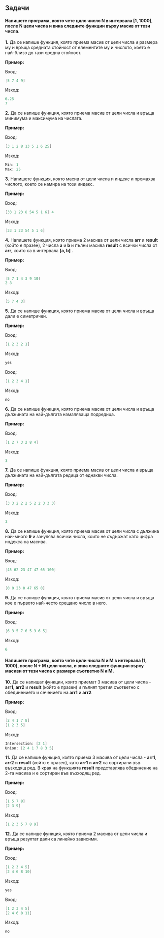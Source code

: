 ﻿
## Задачи

#### Напишете програма, която чете цяло число **N** в интервала [1, 1000], после **N** цели числа и вика следните функции върху масив от тези числа.

**1.**  Да се напише функция, която приема масив от цели числа и размера му и връща средната стойност от елементите му и числото, което е най-близо до тази средна стойност.

**Пример:**

Вход:
```c++
[5 7 4 9]
```

Изход:
```c++
6.25
7
```
**2.** Да се напише функция, която приема масив от цели числа и връща минимума и максимума на числата.

**Пример:**

Вход:
```c++
[3 1 2 8 13 5 1 6 25]
```

Изход:
```c++
Min: 1
Max: 25
```
**3.** Напишете функция, която масив от цели числа и индекс и премахва числото, което се намира на този индекс.

**Пример:**

Вход:
```c++
[33 1 23 8 54 5 1 6] 4
```

Изход:
```c++
[33 1 23 54 5 1 6]
```

**4.** Напишете функция, която приема 2 масива от цели числа **arr** и  **result** (който е празен), 2 числа **a** и **b**  и пълни масива **result** с всички числа от  **arr**, които са  в  интервала **[a, b]** .

**Пример:**

Вход:
```c++
[5 7 1 4 3 9 10]
2 8
```

Изход:
```c++
[5 7 4 3]
```

**5.** Да се напише функция, която приема масив от цели числа и връща дали е симетричен.

**Пример:**

Вход:
```c++
[1 2 3 2 1]
```

Изход:
```c++
yes
```
Вход:
```c++
[1 2 3 4 1]
```

Изход:
```c++
no
```
**6.** Да се напише функция, която приема масив от цели числа и връща дължината на най-дългата намаляваща подредица.

**Пример:**

Вход:
```c++
[1 2 7 3 2 8 4]
```

Изход:
```c++
3
```
**7.** Да се напише функция, която приема масив от цели числа и връща дължината на най-дългата редица от еднакви числа.

**Пример:**

Вход:
```c++
[3 3 2 2 2 5 2 2 3 3 3]
```

Изход:
```c++
3
```

**8.** Да се напише функция, която приема масив от цели числа с дължина най-много **9** и занулява всички числа, които не съдържат като цифра индекса на масива.

**Пример:**

Вход:
```c++
[45 62 23 47 47 65 100]
```

Изход:
```c++
[0 0 23 0 47 65 0]
```

**9.** Да се напише функция, която приема масив от цели числа и връща кое е първото най-често срещано число в него.

**Пример:**

Вход:
```c++
[6 3 5 7 6 5 3 6 5]
```

Изход:
```c++
6
```

#### Напишете програма, която чете цели числа **N** и **M** в интервала [1, 1000], после **N + M** цели числа, и вика следните функции върху масиви от тези числа с размери съответно N и M.


**10.** Да се напишат функции, които приемат 3 масива от цели числа - **arr1**, **arr2** и **result** (който е празен) и пълнят третия съответно с обединението и сечението на **arr1** и **arr2**.

**Пример:**

Вход:
```c++
[2 4 1 7 8]
[1 2 3 5]
```

Изход:
```c++
Intersection: [2 1]
Union: [2 4 1 7 8 3 5]
```

**11.** Да се напише функция, която приема 3 масива от цели числа - **arr1**, **arr2** и **result** (който е празен), като **arr1** и **arr2** са сортирани във възходящ ред. В края на функцията **result** представлява обединение на 2-та масива и е сортиран във възходящ ред.

**Пример:**

Вход:
```c++
[1 5 7 8]
[2 3 9]
```

Изход:
```c++
[1 2 3 5 7 8 9]
```

**12.** Да се напише функция, която приема 2 масива от цели числа и връща резултат дали са линейно зависими.

**Пример:**

Вход:
```c++
[1 2 3 4 5]
[2 4 6 8 10]
```
Изход:
```c++
yes
```
Вход:
```c++
[1 2 3 4 5]
[2 4 6 8 11]
```
Изход:
```c++
no
```
